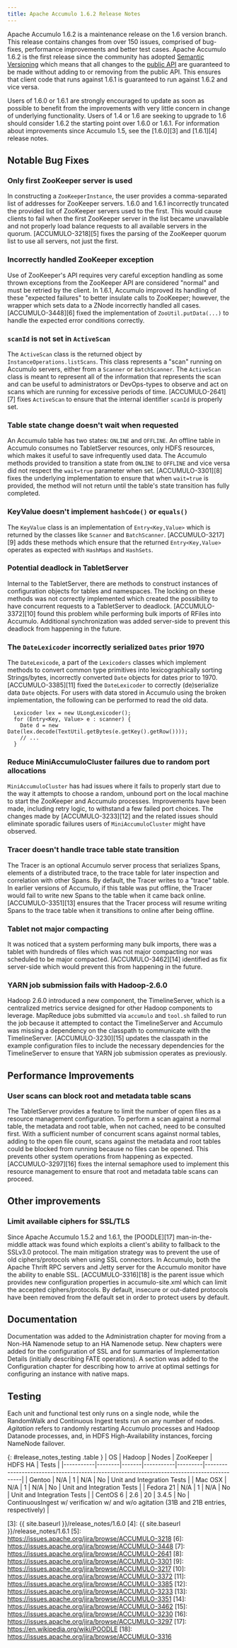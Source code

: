 ```yaml
---
title: Apache Accumulo 1.6.2 Release Notes
---
```


Apache Accumulo 1.6.2 is a maintenance release on the 1.6 version branch.
This release contains changes from over 150 issues, comprised of bug-fixes, performance
improvements and better test cases. Apache Accumulo 1.6.2 is the first release since the
community has adopted [Semantic Versioning][1] which means that all changes to the [public API][2]
are guaranteed to be made without adding to or removing from the public API. This ensures
that client code that runs against 1.6.1 is guaranteed to run against 1.6.2 and vice versa.

Users of 1.6.0 or 1.6.1 are strongly encouraged to update as soon as possible to benefit from
the improvements with very little concern in change of underlying functionality. Users of 1.4 or 1.6
are seeking to upgrade to 1.6 should consider 1.6.2 the starting point over 1.6.0 or 1.6.1. For
information about improvements since Accumulo 1.5, see the [1.6.0][3] and [1.6.1][4] release notes.

## Notable Bug Fixes

### Only first ZooKeeper server is used

In constructing a `ZooKeeperInstance`, the user provides a comma-separated list of addresses for ZooKeeper
servers. 1.6.0 and 1.6.1 incorrectly truncated the provided list of ZooKeeper servers used to the first. This
would cause clients to fail when the first ZooKeeper server in the list became unavailable and not properly
load balance requests to all available servers in the quorum. [ACCUMULO-3218][5] fixes the parsing of
the ZooKeeper quorum list to use all servers, not just the first.

### Incorrectly handled ZooKeeper exception

Use of ZooKeeper's API requires very careful exception handling as some thrown exceptions from the ZooKeeper
API are considered "normal" and must be retried by the client. In 1.6.1, Accumulo improved its handling of
these "expected failures" to better insulate calls to ZooKeeper; however, the wrapper which sets data to a ZNode
incorrectly handled all cases. [ACCUMULO-3448][6] fixed the implementation of `ZooUtil.putData(...)` to handle
the expected error conditions correctly.

### `scanId` is not set in `ActiveScan`

The `ActiveScan` class is the returned object by `InstanceOperations.listScans`. This class represents a
"scan" running on Accumulo servers, either from a `Scanner` or `BatchScanner`. The `ActiveScan` class 
is meant to represent all of the information that represents the scan and can be useful to administrators
or DevOps-types to observe and act on scans which are running for excessive periods of time. [ACCUMULO-2641][7]
fixes `ActiveScan` to ensure that the internal identifier `scanId` is properly set.

### Table state change doesn't wait when requested

An Accumulo table has two states: `ONLINE` and `OFFLINE`. An offline table in Accumulo consumes no TabletServer
resources, only HDFS resources, which makes it useful to save infrequently used data. The Accumulo methods provided
to transition a state from `ONLINE` to `OFFLINE` and vice versa did not respect the `wait=true` parameter
when set. [ACCUMULO-3301][8] fixes the underlying implementation to ensure that when `wait=true` is provided,
the method will not return until the table's state transition has fully completed.

### KeyValue doesn't implement `hashCode()` or `equals()`

The `KeyValue` class is an implementation of `Entry<Key,Value>` which is returned by the classes like
`Scanner` and `BatchScanner`. [ACCUMULO-3217][9] adds these methods which ensure that the returned `Entry<Key,Value>`
operates as expected with `HashMaps` and `HashSets`. 

### Potential deadlock in TabletServer

Internal to the TabletServer, there are methods to construct instances of configuration objects for tables
and namespaces. The locking on these methods was not correctly implemented which created the possibility to
have concurrent requests to a TabletServer to deadlock. [ACCUMULO-3372][10] found this problem while performing
bulk imports of RFiles into Accumulo. Additional synchronization was added server-side to prevent this deadlock
from happening in the future.

### The `DateLexicoder` incorrectly serialized `Dates` prior 1970

The `DateLexicode`, a part of the `Lexicoders` classes which implement methods to convert common type primitives
into lexicographically sorting Strings/bytes, incorrectly converted `Date` objects for dates prior to 1970.
[ACCUMULO-3385][11] fixed the `DateLexicoder` to correctly (de)serialize data `Date` objects. For users with
data stored in Accumulo using the broken implementation, the following can be performed to read the old data.

      Lexicoder lex = new ULongLexicoder();
      for (Entry<Key, Value> e : scanner) {
        Date d = new Date(lex.decode(TextUtil.getBytes(e.getKey().getRow())));
        // ...
      }

### Reduce MiniAccumuloCluster failures due to random port allocations

`MiniAccumuloCluster` has had issues where it fails to properly start due to the way it attempts to choose
a random, unbound port on the local machine to start the ZooKeeper and Accumulo processes. Improvements have
been made, including retry logic, to withstand a few failed port choices. The changes made by [ACCUMULO-3233][12]
and the related issues should eliminate sporadic failures users of `MiniAccumuloCluster` might have observed.

### Tracer doesn't handle trace table state transition

The Tracer is an optional Accumulo server process that serializes Spans, elements of a distributed trace,
to the trace table for later inspection and correlation with other Spans. By default, the Tracer writes
to a "trace" table. In earlier versions of Accumulo, if this table was put offline, the Tracer would fail
to write new Spans to the table when it came back online. [ACCUMULO-3351][13] ensures that the Tracer process
will resume writing Spans to the trace table when it transitions to online after being offline.

### Tablet not major compacting

It was noticed that a system performing many bulk imports, there was a tablet with hundreds of files which
was not major compacting nor was scheduled to be major compacted. [ACCUMULO-3462][14] identified as fix
server-side which would prevent this from happening in the future.

### YARN job submission fails with Hadoop-2.6.0

Hadoop 2.6.0 introduced a new component, the TimelineServer, which is a centralized metrics service designed
for other Hadoop components to leverage. MapReduce jobs submitted via `accumulo` and `tool.sh` failed to
run the job because it attempted to contact the TimelineServer and Accumulo was missing a dependency on 
the classpath to communicate with the TimelineServer. [ACCUMULO-3230][15] updates the classpath in the example
configuration files to include the necessary dependencies for the TimelineServer to ensure that YARN job
submission operates as previously.

## Performance Improvements

### User scans can block root and metadata table scans

The TabletServer provides a feature to limit the number of open files as a resource management configuration.
To perform a scan against a normal table, the metadata and root table, when not cached, need to be consulted
first. With a sufficient number of concurrent scans against normal tables, adding to the open file count,
scans against the metadata and root tables could be blocked from running because no files can be opened. 
This prevents other system operations from happening as expected. [ACCUMULO-3297][16] fixes the internal semaphore
used to implement this resource management to ensure that root and metadata table scans can proceed.


## Other improvements

### Limit available ciphers for SSL/TLS

Since Apache Accumulo 1.5.2 and 1.6.1, the [POODLE][17] man-in-the-middle attack was found which exploits a client's
ability to fallback to the SSLv3.0 protocol. The main mitigation strategy was to prevent the use of old ciphers/protocols
when using SSL connectors. In Accumulo, both the Apache Thrift RPC servers and Jetty server for the Accumulo
monitor have the ability to enable SSL. [ACCUMULO-3316][18] is the parent issue which provides new configuration
properties in accumulo-site.xml which can limit the accepted ciphers/protocols. By default, insecure or out-dated
protocols have been removed from the default set in order to protect users by default.


## Documentation

Documentation was added to the Administration chapter for moving from a Non-HA Namenode setup to an HA Namenode setup. 
New chapters were added for the configuration of SSL and for summaries of Implementation Details (initially describing 
FATE operations). A section was added to the Configuration chapter for describing how to arrive at optimal settings
for configuring an instance with native maps.


## Testing

Each unit and functional test only runs on a single node, while the RandomWalk and Continuous Ingest tests run 
on any number of nodes. *Agitation* refers to randomly restarting Accumulo processes and Hadoop Datanode processes,
and, in HDFS High-Availability instances, forcing NameNode failover.

{: #release_notes_testing .table }
| OS        | Hadoop | Nodes | ZooKeeper | HDFS HA | Tests                                                                                     |
|-----------|--------|-------|-----------|---------|-------------------------------------------------------------------------------------------|
| Gentoo    | N/A    | 1     | N/A       | No      | Unit and Integration Tests                                                                |
| Mac OSX   | N/A    | 1     | N/A       | No      | Unit and Integration Tests                                                                |
| Fedora 21 | N/A    | 1     | N/A       | No      | Unit and Integration Tests                                                                |
| CentOS 6  | 2.6    | 20    | 3.4.5     | No      | ContinuousIngest w/ verification w/ and w/o agitation (31B and 21B entries, respectively) |

[1]: https://semver.org
[2]: https://github.com/apache/accumulo#api
[3]: {{ site.baseurl }}/release_notes/1.6.0
[4]: {{ site.baseurl }}/release_notes/1.6.1
[5]: https://issues.apache.org/jira/browse/ACCUMULO-3218
[6]: https://issues.apache.org/jira/browse/ACCUMULO-3448
[7]: https://issues.apache.org/jira/browse/ACCUMULO-2641
[8]: https://issues.apache.org/jira/browse/ACCUMULO-3301
[9]: https://issues.apache.org/jira/browse/ACCUMULO-3217
[10]: https://issues.apache.org/jira/browse/ACCUMULO-3372
[11]: https://issues.apache.org/jira/browse/ACCUMULO-3385
[12]: https://issues.apache.org/jira/browse/ACCUMULO-3233
[13]: https://issues.apache.org/jira/browse/ACCUMULO-3351
[14]: https://issues.apache.org/jira/browse/ACCUMULO-3462
[15]: https://issues.apache.org/jira/browse/ACCUMULO-3230
[16]: https://issues.apache.org/jira/browse/ACCUMULO-3297
[17]: https://en.wikipedia.org/wiki/POODLE
[18]: https://issues.apache.org/jira/browse/ACCUMULO-3316
